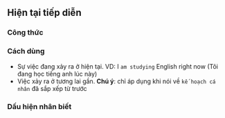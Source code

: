## Hiện tại tiếp diễn
### Công thức
### Cách dùng
- Sự việc đang xảy ra ở hiện tại. VD: I `am studying` English right now (Tôi đang học tiếng anh lúc này)
- Việc xảy ra ở tương lai gần. **Chú ý**: chỉ áp dụng khi nói về `kế hoạch cá nhân` đã sắp xếp từ trước
### Dấu hiện nhân biết
